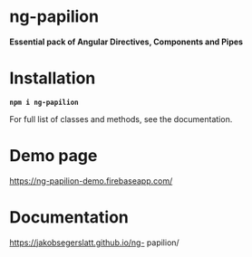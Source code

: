 # ng-papilion

**Essential pack of Angular Directives, Components and Pipes**

# Installation
**`npm i ng-papilion`**

For full list of classes and methods, see the documentation.

# Demo page
https://ng-papilion-demo.firebaseapp.com/

# Documentation
https://jakobsegerslatt.github.io/ng-   papilion/